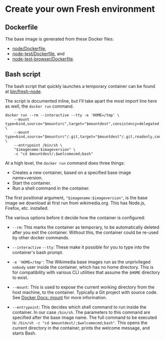 # Create your own Fresh environment

## Dockerfile

The base image is generated from these Docker files:

* [node/Dockerfile](https://github.com/wikimedia/integration-config/blob/2a3f3ff2b41bbdfaf0044dbed23a2272353dcdee/dockerfiles/node12/Dockerfile.template#L1),
* [node-test/Dockerfile](https://github.com/wikimedia/integration-config/blob/2a3f3ff2b41bbdfaf0044dbed23a2272353dcdee/dockerfiles/node12-test/Dockerfile.template#L1), and
* [node-test-browser/Dockerfile](https://github.com/wikimedia/integration-config/blob/2a3f3ff2b41bbdfaf0044dbed23a2272353dcdee/dockerfiles/node12-test-browser/Dockerfile.template#L1).

## Bash script

The bash script that quickly launches a temporary container can be found
at [bin/fresh-node](./bin/fresh-node#L3).

The script is documented inline, but I'll take apart the most
import line here as well, the `docker run` command.

```
docker run --rm --interactive --tty -e 'HOME=/tmp' \
	--mount type=bind,source="$mountsrc",target="$mountdest",consistency=delegated \
	--mount type=bind,source="$mountsrc"/.git,target="$mountdest"/.git,readonly,consistency=cached \
	--entrypoint /bin/sh \
	"$imagename:$imageversion" \
	-c "cd $mountdest/;$welcomecmd;bash"
```

At a high level, the `docker run` command does three things:

* Creates a new container, based on a specified base image name+version.
* Start the container.
* Run a shell command in the container.

The first positional argument, `"$imagename:$imageversion"`, is the base
image we download at first run from wikimedia.org. This has Node.js, Firefox,
etc. installed.

The various options before it decide how the container is configured:

* `--rm`: This marks the container as temporary, to be automatically
  deleted after you exit the container. Without this, the container
  could be re-used by other docker commands.

* `--interactive` `--tty`: These make it possible for you to type into the
  container's bash prompt.

* `-e 'HOME=/tmp'`: The Wikimedia base images run as the unprivileged
  `nobody` user inside the container, which has no home directory.
  This is for compatibility with various CLI utilities that assume
  the `$HOME` directory to exist.

* `--mount`: This is used to expose the current working directory from
  the host machine, to the container. Typically a Git project with source
  code. See [Docker Docs: mount](https://docs.docker.com/storage/bind-mounts/)
  for more information.

* `--entrypoint`: This decides which shell command to run inside the
  container. In our case `/bin/sh`. The parameters to this command are
  specified after the base image name. The full command to be executed is:
  `/bin/sh -c "cd $mountdest/;$welcomecmd;bash"`. This opens the current
  directory in the container, prints the welcome message, and starts Bash.


